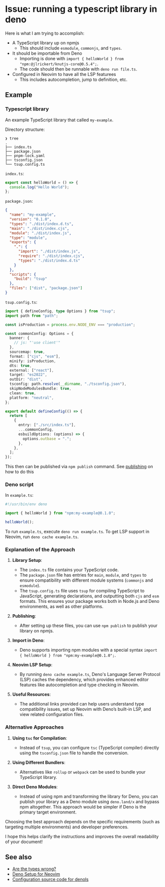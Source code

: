 # Issue: running a typescript library in deno

Here is what I am trying to accomplish:

- A TypeScript library up on npmjs
  - This should include `esmodule`, `commonjs`, and `types`.
- It should be importable from Deno
  - Importing is done with `import { helloWorld } from "npm:@jlrickert/knutjs-core@0.5.4";`.
  - The code should then be runnable with `deno run file.ts`.
- Configured in Neovim to have all the LSP featurees
  - This includes autocompletion, jump to definition, etc.

## Example

### Typescript library

An example TypeScript library that called `my-example`.

Directory structure:

```
❯ tree
.
├── index.ts
├── package.json
├── pnpm-lock.yaml
├── tsconfig.json
└── tsup.config.ts
```

`index.ts`:

```ts
export const helloWorld = () => {
  console.log("Hello World");
};
```

`package.json`:

```json
{
  "name": "my-example",
  "version": "0.1.0",
  "types": "./dist/index.d.ts",
  "main": "./dist/index.cjs",
  "module": "./dist/index.js",
  "type": "module",
  "exports": {
    ".": {
      "import": "./dist/index.js",
      "require": "./dist/index.cjs",
      "types": "./dist/index.d.ts"
    }
  },
  "scripts": {
    "build": "tsup"
  },
  "files": ["dist", "package.json"]
}
```

`tsup.config.ts`:

```ts
import { defineConfig, type Options } from "tsup";
import path from "path";

const isProduction = process.env.NODE_ENV === "production";

const commonConfig: Options = {
  banner: {
    // js: "'use client'"
  },
  sourcemap: true,
  format: ["cjs", "esm"],
  minify: isProduction,
  dts: true,
  external: ["react"],
  target: "es2022",
  outDir: "dist",
  tsconfig: path.resolve(__dirname, "./tsconfig.json"),
  skipNodeModulesBundle: true,
  clean: true,
  platform: "neutral",
};

export default defineConfig(() => {
  return [
    {
      entry: ["./src/index.ts"],
      ...commonConfig,
      esbuildOptions: (options) => {
        options.outbase = ".";
      },
    },
  ];
});
```

This then can be published via `npm publish` command. See [publishing](../0) on how to do this

### Deno script

In `example.ts`:

```ts
#!/usr/bin/env deno

import { helloWorld } from "npm:my-example@0.1.0";

helloWorld();
```

To run `example.ts`, execute `deno run example.ts`. To get LSP support in Neovim, run `deno cache example.ts`.

### Explanation of the Approach

1. **Library Setup**:

   - The `index.ts` file contains your TypeScript code.
   - The `package.json` file has entries for `main`, `module`, and `types` to ensure compatibility with different module systems (`commonjs` and `esmodule`).
   - The `tsup.config.ts` file uses `tsup` for compiling TypeScript to JavaScript, generating declarations, and outputting both `cjs` and `esm` formats. This ensures your package works both in Node.js and Deno environments, as well as other platforms.

2. **Publishing**:

   - After setting up these files, you can use `npm publish` to publish your library on npmjs.

3. **Import in Deno**:

   - Deno supports importing npm modules with a special syntax `import { helloWorld } from "npm:my-example@0.1.0";`.

4. **Neovim LSP Setup**:

   - By running `deno cache example.ts`, Deno's Language Server Protocol (LSP) caches the dependency, which provides enhanced editor features like autocompletion and type checking in Neovim.

5. **Useful Resources**:
   - The additional links provided can help users understand type compatibility issues, set up Neovim with Deno’s built-in LSP, and view related configuration files.

### Alternative Approaches

1. **Using `tsc` for Compilation**:

   - Instead of `tsup`, you can configure `tsc` (TypeScript compiler) directly using the `tsconfig.json` file to handle the conversion.

2. **Using Different Bundlers**:

   - Alternatives like `rollup` or `webpack` can be used to bundle your TypeScript library.

3. **Direct Deno Modules**:
   - Instead of using npm and transforming the library for Deno, you can publish your library as a Deno module using `deno.land/x` and bypass npm altogether. This approach would be simpler if Deno is the primary target environment.

Choosing the best approach depends on the specific requirements (such as targeting multiple environments) and developer preferences.

I hope this helps clarify the instructions and improves the overall readability of your document!

## See also

- [Are the types wrong?](https://arethetypeswrong.github.io/)
- [Deno Setup for Neovim](https://docs.deno.com/runtime/manual/getting_started/setup_your_environment#neovim-06-using-the-built-in-language-server)
- [Configuration source code for denols](https://github.com/neovim/nvim-lspconfig/blob/master/lua/lspconfig/server_configurations/denols.lua)
